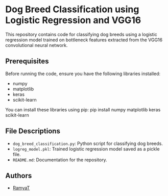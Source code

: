 # Dog Breed Classification using Logistic Regression and VGG16

This repository contains code for classifying dog breeds using a logistic regression model trained on bottleneck features extracted from the VGG16 convolutional neural network.

## Prerequisites

Before running the code, ensure you have the following libraries installed:

- numpy
- matplotlib
- keras
- scikit-learn

You can install these libraries using pip: pip install numpy matplotlib keras scikit-learn

## File Descriptions

- `dog_breed_classification.py`: Python script for classifying dog breeds.
- `logreg_model.pkl`: Trained logistic regression model saved as a pickle file.
- `README.md`: Documentation for the repository.

## Authors

- [RamyaT](https://github.com/Ramya29T)
